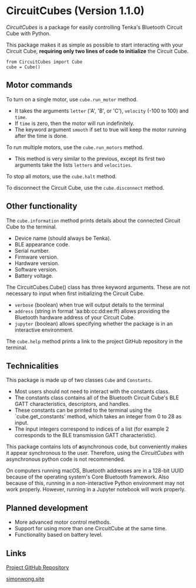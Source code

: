 # CircuitCubes (Version 1.1.0)

*CircuitCubes* is a package for easily controlling Tenka's Bluetooth Circuit Cube with Python. 

This package makes it as simple as possible to start interacting with your Circuit Cube, **requiring only two lines of code to initialize** the Circuit Cube. 
```
from CircuitCubes import Cube
cube = Cube()
```

## Motor commands

To turn on a single motor, use `cube.run_motor` method. 
* It takes the arguments `letter` ('A', 'B', or 'C'), `velocity` (-100 to 100) and `time`. 
* If `time` is zero, then the motor will run indefinitely. 
* The keyword argument `smooth` if set to true will keep the motor running after the time is done. 

To run multiple motors, use the `cube.run_motors` method. 
* This method is very similar to the previous, except its first two arguments take the lists `letters` and `velocities`. 

To stop all motors, use the `cube.halt` method. 

To disconnect the Circuit Cube, use the `cube.disconnect` method. 

## Other functionality

The `cube.information` method prints details about the connected Circuit Cube to the terminal. 
* Device name (should always be Tenka). 
* BLE appearance code. 
* Serial number. 
* Firmware version. 
* Hardware version. 
* Software version. 
* Battery voltage. 

The CircuitCubes.Cube() class has three keyword arguments. These are not necessary to input when first initializing the Circuit Cube. 
* `verbose` (boolean) when true will output details to the terminal
* `address` (string in format 'aa:bb:cc:dd:ee:ff) allows providing the Bluetooth hardware address of your Circuit Cube. 
* `jupyter` (boolean) allows specifying whether the package is in an interactive environment. 

The `cube.help` method prints a link to the project GitHub repository in the terminal.

## Technicalities 

This package is made up of two classes `Cube` and `Constants`. 
* Most users should not need to interact with the constants class. 
* The constants class contains all of the Bluetooth Circuit Cube's BLE GATT characteristics, descriptors, and handles. 
* These constants can be printed to the terminal using the `cube.get_constants' method, which takes an integer from 0 to 28 as input. 
* The input integers correspond to indices of a list (for example 2 corresponds to the BLE transmission GATT characteristic). 

This package contains lots of **a**synchronous code, but conveniently makes it appear synchronous to the user. Therefore, using the *CircuitCubes* with asynchronous python code is not recommended. 

On computers running macOS, Bluetooth addresses are in a 128-bit UUID because of the operating system's Core Bluetooth framework. Also because of this, running in a non-interactive Python environment may not work properly. However, running in a Jupyter notebook will work properly. 

## Planned development 

* More advanced motor control methods. 
* Support for using more than one CircuitCube at the same time. 
* Functionality based on battery level. 

## Links 

[Project GitHub Repository](https://github.com/simon-code-git/CircuitCubes)

[simonwong.site](https://www.simonwong.site)
